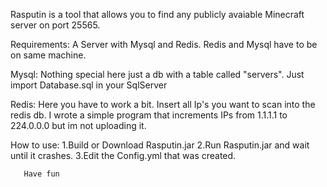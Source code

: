 Rasputin is a tool that allows you to find any publicly avaiable Minecraft server on port 25565.

Requirements:
       A Server with Mysql and Redis. Redis and Mysql have to be on same machine.

Mysql:
       Nothing special here just a db with a table called "servers". Just import Database.sql in your SqlServer

Redis:
       Here you have to work a bit. Insert all Ip's you want to scan into the redis db.
       I wrote a simple program that increments IPs from 1.1.1.1 to 224.0.0.0 but im not uploading it.
       
       
How to use:
       1.Build or Download Rasputin.jar
       2.Run Rasputin.jar and wait until it crashes.
       3.Edit the Config.yml that was created.
       
       Have fun
